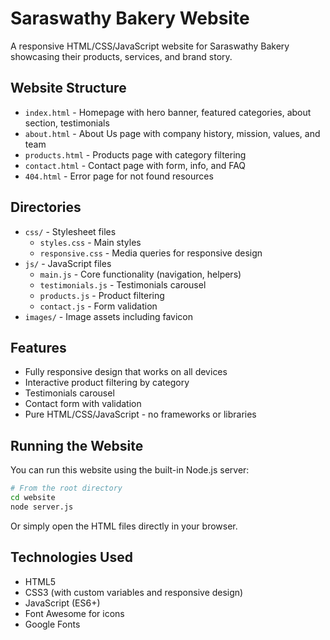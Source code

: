 # Saraswathy Bakery Website

A responsive HTML/CSS/JavaScript website for Saraswathy Bakery showcasing their products, services, and brand story.

## Website Structure

- `index.html` - Homepage with hero banner, featured categories, about section, testimonials
- `about.html` - About Us page with company history, mission, values, and team
- `products.html` - Products page with category filtering
- `contact.html` - Contact page with form, info, and FAQ
- `404.html` - Error page for not found resources

## Directories

- `css/` - Stylesheet files
  - `styles.css` - Main styles
  - `responsive.css` - Media queries for responsive design
- `js/` - JavaScript files
  - `main.js` - Core functionality (navigation, helpers)
  - `testimonials.js` - Testimonials carousel
  - `products.js` - Product filtering
  - `contact.js` - Form validation
- `images/` - Image assets including favicon

## Features

- Fully responsive design that works on all devices
- Interactive product filtering by category
- Testimonials carousel
- Contact form with validation
- Pure HTML/CSS/JavaScript - no frameworks or libraries

## Running the Website

You can run this website using the built-in Node.js server:

```bash
# From the root directory
cd website
node server.js
```

Or simply open the HTML files directly in your browser.

## Technologies Used

- HTML5
- CSS3 (with custom variables and responsive design)
- JavaScript (ES6+)
- Font Awesome for icons
- Google Fonts